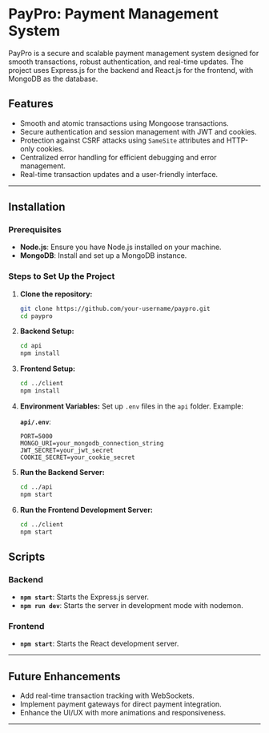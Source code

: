 # PayPro: Payment Management System

PayPro is a secure and scalable payment management system designed for smooth transactions, robust authentication, and real-time updates. The project uses Express.js for the backend and React.js for the frontend, with MongoDB as the database.

## Features
- Smooth and atomic transactions using Mongoose transactions.
- Secure authentication and session management with JWT and cookies.
- Protection against CSRF attacks using `SameSite` attributes and HTTP-only cookies.
- Centralized error handling for efficient debugging and error management.
- Real-time transaction updates and a user-friendly interface.

---

## Installation

### Prerequisites
- **Node.js**: Ensure you have Node.js installed on your machine.
- **MongoDB**: Install and set up a MongoDB instance.

### Steps to Set Up the Project

1. **Clone the repository:**
   ```bash
   git clone https://github.com/your-username/paypro.git
   cd paypro
   ```

2. **Backend Setup:**
   ```bash
   cd api
   npm install
   ```

3. **Frontend Setup:**
   ```bash
   cd ../client
   npm install
   ```

4. **Environment Variables:**
   Set up `.env` files in the `api` folder. Example:

   **`api/.env`**:
   ```env
   PORT=5000
   MONGO_URI=your_mongodb_connection_string
   JWT_SECRET=your_jwt_secret
   COOKIE_SECRET=your_cookie_secret
   ```

5. **Run the Backend Server:**
   ```bash
   cd ../api
   npm start
   ```

6. **Run the Frontend Development Server:**
   ```bash
   cd ../client
   npm start
   ```


## Scripts

### Backend
- **`npm start`**: Starts the Express.js server.
- **`npm run dev`**: Starts the server in development mode with nodemon.

### Frontend
- **`npm start`**: Starts the React development server.

---

## Future Enhancements
- Add real-time transaction tracking with WebSockets.
- Implement payment gateways for direct payment integration.
- Enhance the UI/UX with more animations and responsiveness.

---


